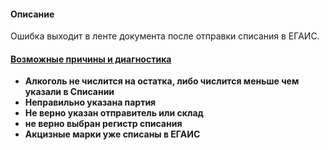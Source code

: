 #### Описание
Ошибка выходит в ленте документа после отправки списания в ЕГАИС.

#### [Возможные причины и диагностика](https://n.sbis.ru/article/6db51e5c-84ee-41f9-96ec-88dc4a52c7eb)
- **Алкоголь не числится на остатка, либо числится меньше чем указали в Списании**
- **Неправильно указана партия**
- **Не верно указан отправитель или склад**
- **не верно выбран регистр списания**
- **Акцизные марки уже списаны в ЕГАИС**


